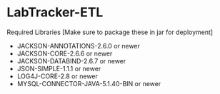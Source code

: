 # LabTracker-ETL


Required Libraries
[Make sure to package these in jar for deployment]
- JACKSON-ANNOTATIONS-2.6.0  or newer
- JACKSON-CORE-2.6.6  or newer
- JACKSON-DATABIND-2.6.7  or newer
- JSON-SIMPLE-1.1.1 or newer
- LOG4J-CORE-2.8 or newer
- MYSQL-CONNECTOR-JAVA-5.1.40-BIN or newer
